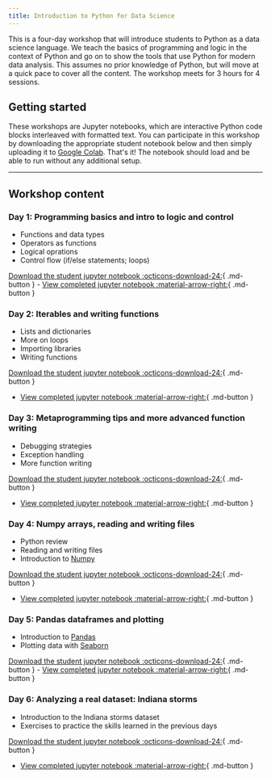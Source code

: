 ```yaml
---
title: Introduction to Python for Data Science
---
```


This is a four-day workshop that will introduce students to Python as a data science language. We teach the basics of programming and logic in the context of Python and go on to show the tools that use Python for modern data analysis. This assumes no prior knowledge of Python, but will move at a quick pace to cover all the content. The workshop meets for 3 hours for 4 sessions. 

## Getting started

These workshops are Jupyter notebooks, which are interactive Python code blocks interleaved with formatted text. You can participate in this workshop by downloading the appropriate student notebook below and then simply uploading it to [Google Colab](https://colab.research.google.com/). That's it! The notebook should load and be able to run without any additional setup.

---

## Workshop content

### Day 1: Programming basics and intro to logic and control

* Functions and data types
* Operators as functions
* Logical oprations
* Control flow (if/else statements; loops)

[Download the student jupyter notebook :octicons-download-24:](Python-Day1-student.ipynb){ .md-button } - [View completed jupyter notebook :material-arrow-right:](Python-Day1.ipynb){ .md-button }

### Day 2: Iterables and writing functions

* Lists and dictionaries
* More on loops
* Importing libraries
* Writing functions

[Download the student jupyter notebook :octicons-download-24:](Python-Day2-student.ipynb){ .md-button }
 - [View completed jupyter notebook :material-arrow-right:](Python-Day2.ipynb){ .md-button }

### Day 3: Metaprogramming tips and more advanced function writing

* Debugging strategies
* Exception handling
* More function writing

[Download the student jupyter notebook :octicons-download-24:](Python-Day3-student.ipynb){ .md-button }
 - [View completed jupyter notebook :material-arrow-right:](Python-Day3.ipynb){ .md-button }

### Day 4: Numpy arrays, reading and writing files

* Python review
* Reading and writing files
* Introduction to [Numpy](https://numpy.org/)

[Download the student jupyter notebook :octicons-download-24:](Python-Day4-student.ipynb){ .md-button }
 - [View completed jupyter notebook :material-arrow-right:](Python-Day4.ipynb){ .md-button }

### Day 5: Pandas dataframes and plotting

* Introduction to [Pandas](https://pandas.pydata.org/)
* Plotting data with [Seaborn](https://seaborn.pydata.org/)

[Download the student jupyter notebook :octicons-download-24:](Python-Day5-student.ipynb){ .md-button } - [View completed jupyter notebook :material-arrow-right:](Python-Day5.ipynb){ .md-button }

### Day 6: Analyzing a real dataset: Indiana storms

* Introduction to the Indiana storms dataset
* Exercises to practice the skills learned in the previous days

[Download the student jupyter notebook :octicons-download-24:](Python-Day6-student.ipynb){ .md-button }
 - [View completed jupyter notebook :material-arrow-right:](Python-Day6.ipynb){ .md-button }